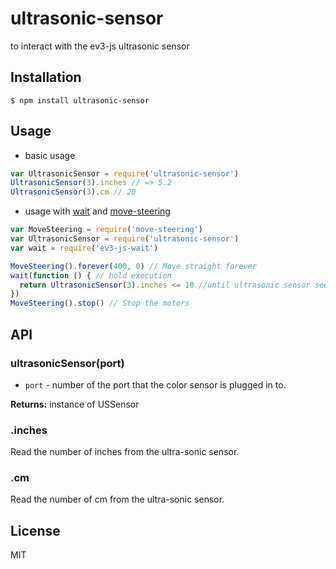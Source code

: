 
# ultrasonic-sensor

to interact with the ev3-js ultrasonic sensor

## Installation

    $ npm install ultrasonic-sensor

## Usage
- basic usage

```js
var UltrasonicSensor = require('ultrasonic-sensor')
UltrasonicSensor(3).inches // => 5.2
UltrasonicSensor(3).cm // 20
```

- usage with [wait](../wait/README.md) and [move-steering](../move-steering/README.md)

```js
var MoveSteering = require('move-steering')
var UltrasonicSensor = require('ultrasonic-sensor')
var wait = require('ev3-js-wait')

MoveSteering().forever(400, 0) // Move straight forever
wait(function () { // hold execution
  return UltrasonicSensor(3).inches <= 10 //until ultrasonic sensor sees an object less than 10 inches away
})
MoveSteering().stop() // Stop the motors
```

## API

### ultrasonicSensor(port)

- `port` -  number of the port that the color sensor is plugged in to.

**Returns:** instance of USSensor

### .inches
Read the number of inches from the ultra-sonic sensor.

### .cm
Read the number of cm from the ultra-sonic sensor.

## License

MIT
